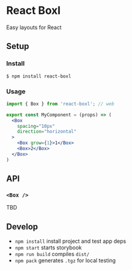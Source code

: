# React Boxl

Easy layouts for React

## Setup

### Install
```shell
$ npm install react-boxl
```

### Usage
```jsx
import { Box } from 'react-boxl'; // web

export const MyComponent = (props) => (
  <Box 
    spacing="10px"
    direction="horizontal"
  >
    <Box grow={1}>1</Box>
    <Box>2</Box>
  </Box>
)

```

## API

### `<Box />`

TBD

## Develop

- `npm install` install project and test app deps
- `npm start` starts storybook
- `npm run build` compiles `dist/`
- `npm pack` generates `.tgz` for local testing
